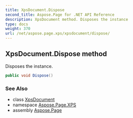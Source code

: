 ```yaml
---
title: XpsDocument.Dispose
second_title: Aspose.Page for .NET API Reference
description: XpsDocument method. Disposes the instance
type: docs
weight: 370
url: /net/aspose.page.xps/xpsdocument/dispose/
---
```

## XpsDocument.Dispose method

Disposes the instance.

```csharp
public void Dispose()
```

### See Also

* class [XpsDocument](../)
* namespace [Aspose.Page.XPS](../../xpsdocument/)
* assembly [Aspose.Page](../../../)



